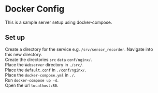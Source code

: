 # Docker Config
This is a sample server setup using docker-compose.

## Set up
Create a directory for the service e.g. `/srv/sensor_recorder`. Navigate into this new directory.  
Create the directories `src` `data` `conf/nginx/`.  
Place the `Webserver` directory in `./src/`.  
Place the `default.conf` in `./conf/nginx/`.  
Place the `docker-compose.yml` in `./`.  
Run `docker-compose up -d`.  
Open the url `localhost:80`.  
